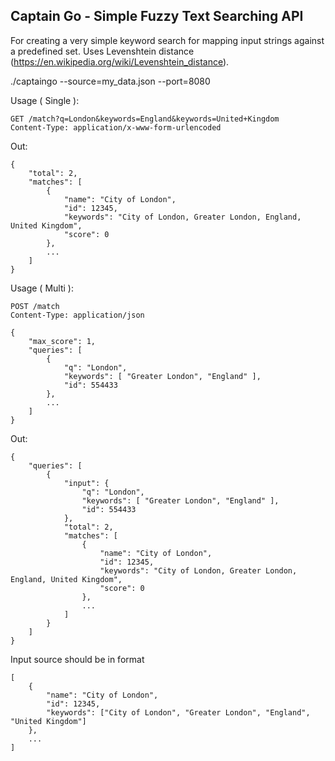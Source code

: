 ## Captain Go - Simple Fuzzy Text Searching API

For creating a very simple keyword search for mapping input strings against a
predefined set. Uses Levenshtein distance (https://en.wikipedia.org/wiki/Levenshtein_distance).

  ./captaingo --source=my_data.json --port=8080
  
Usage ( Single ):

    GET /match?q=London&keywords=England&keywords=United+Kingdom
    Content-Type: application/x-www-form-urlencoded
    
Out:

    {
        "total": 2,
        "matches": [
            {
                "name": "City of London",
                "id": 12345,
                "keywords": "City of London, Greater London, England, United Kingdom",
                "score": 0
            },
            ...
        ]
    }
    
Usage ( Multi ):

    POST /match
    Content-Type: application/json
    
    {
        "max_score": 1,
        "queries": [
            {
                "q": "London",
                "keywords": [ "Greater London", "England" ],
                "id": 554433
            },
            ...
        ]
    }
    
Out:

    {
        "queries": [
            {
                "input": {
                    "q": "London",
                    "keywords": [ "Greater London", "England" ],
                    "id": 554433
                },
                "total": 2,
                "matches": [
                    {
                        "name": "City of London",
                        "id": 12345,
                        "keywords": "City of London, Greater London, England, United Kingdom",
                        "score": 0
                    },
                    ...
                ]
            }
        ]
    }
    
Input source should be in format

    [
        {
            "name": "City of London",
            "id": 12345,
            "keywords": ["City of London", "Greater London", "England", "United Kingdom"]
        },
        ...
    ]
